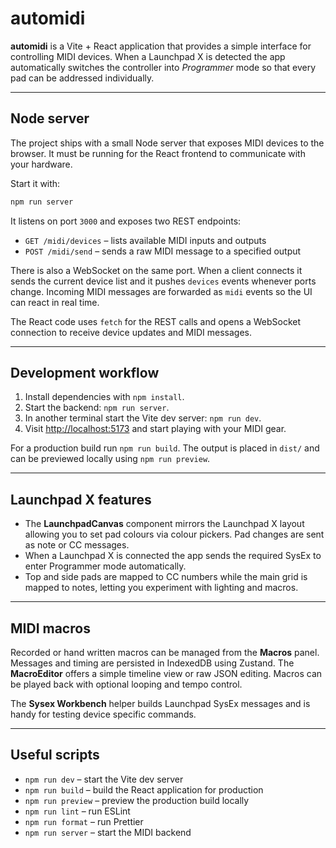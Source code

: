 # automidi

**automidi** is a Vite + React application that provides a simple interface for
controlling MIDI devices. When a Launchpad X is detected the app automatically
switches the controller into *Programmer* mode so that every pad can be
addressed individually.

---

## Node server

The project ships with a small Node server that exposes MIDI devices to the
browser. It must be running for the React frontend to communicate with your
hardware.

Start it with:

```bash
npm run server
```

It listens on port `3000` and exposes two REST endpoints:

- `GET /midi/devices` – lists available MIDI inputs and outputs
- `POST /midi/send` – sends a raw MIDI message to a specified output

There is also a WebSocket on the same port. When a client connects it sends the
current device list and it pushes `devices` events whenever ports change. Incoming
MIDI messages are forwarded as `midi` events so the UI can react in real time.

The React code uses `fetch` for the REST calls and opens a WebSocket connection
to receive device updates and MIDI messages.

---

## Development workflow

1. Install dependencies with `npm install`.
2. Start the backend: `npm run server`.
3. In another terminal start the Vite dev server: `npm run dev`.
4. Visit <http://localhost:5173> and start playing with your MIDI gear.

For a production build run `npm run build`. The output is placed in `dist/` and
can be previewed locally using `npm run preview`.

---

## Launchpad X features

- The **LaunchpadCanvas** component mirrors the Launchpad X layout allowing you
  to set pad colours via colour pickers. Pad changes are sent as note or CC
  messages.
- When a Launchpad X is connected the app sends the required SysEx to enter
  Programmer mode automatically.
- Top and side pads are mapped to CC numbers while the main grid is mapped to
  notes, letting you experiment with lighting and macros.

---

## MIDI macros

Recorded or hand written macros can be managed from the **Macros** panel.
Messages and timing are persisted in IndexedDB using Zustand. The
**MacroEditor** offers a simple timeline view or raw JSON editing. Macros can be
played back with optional looping and tempo control.

The **Sysex Workbench** helper builds Launchpad SysEx messages and is handy for
testing device specific commands.

---

## Useful scripts

- `npm run dev` – start the Vite dev server
- `npm run build` – build the React application for production
- `npm run preview` – preview the production build locally
- `npm run lint` – run ESLint
- `npm run format` – run Prettier
- `npm run server` – start the MIDI backend
